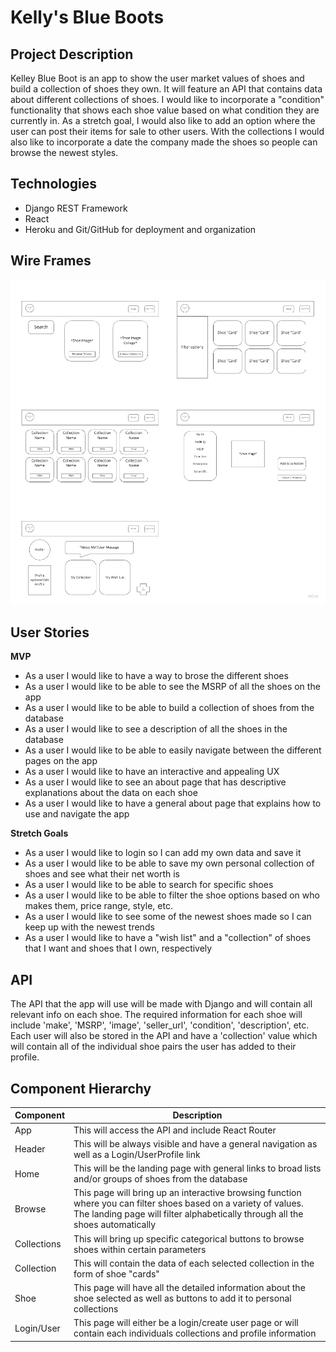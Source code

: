# Kelly's Blue Boots

## Project Description

Kelley Blue Boot is an app to show the user market values of shoes and build a collection of shoes they own. It will feature an API that contains data about different collections of shoes. I would like to incorporate a "condition" functionality that shows each shoe value based on what condition they are currently in. As a stretch goal, I would also like to add an option where the user can post their items for sale to other users. With the collections I would also like to incorporate a date the company made the shoes so people can browse the newest styles.

## Technologies

- Django REST Framework
- React
- Heroku and Git/GitHub for deployment and organization

## Wire Frames

![Web/Browser wire frame](images/Kelly_Blue_Boot1.jpg)

## User Stories

**MVP**
- As a user I would like to have a way to brose the different shoes
- As a user I would like to be able to see the MSRP of all the shoes on the app
- As a user I would like to be able to build a collection of shoes from the database
- As a user I would like to see a description of all the shoes in the database
- As a user I would like to be able to easily navigate between the different pages on the app
- As a user I would like to have an interactive and appealing UX
- As a user I would like to see an about page that has descriptive explanations about the data on each shoe
- As a user I would like to have a general about page that explains how to use and navigate the app

**Stretch Goals**

- As a user I would like to login so I can add my own data and save it
- As a user I would like to be able to save my own personal collection of shoes and see what their net worth is
- As a user I would like to be able to search for specific shoes
- As a user I would like to be able to filter the shoe options based on who makes them, price range, style, etc.
- As a user I would like to see some of the newest shoes made so I can keep up with the newest trends
- As a user I would like to have a "wish list" and a "collection" of shoes that I want and shoes that I own, respectively

## API

The API that the app will use will be made with Django and will contain all relevant info on each shoe. The required information for each shoe will include 'make', 'MSRP', 'image', 'seller_url', 'condition', 'description', etc. Each user will also be stored in the API and have a 'collection' value which will contain all of the individual shoe pairs the user has added to their profile.

## Component Hierarchy

Component | Description 
--------- | -----------
App | This will access the API and include React Router
Header | This will be always visible and have a general navigation as well as a Login/UserProfile link
Home | This will be the landing page with general links to broad lists and/or groups of shoes from the database
Browse | This page will bring up an interactive browsing function where you can filter shoes based on a variety of values. The landing page will filter alphabetically through all the shoes automatically
Collections | This will bring up specific categorical buttons to browse shoes within certain parameters
Collection | This will contain the data of each selected collection in the form of shoe "cards"
Shoe | This page will have all the detailed information about the shoe selected as well as buttons to add it to personal collections
Login/User | This page will either be a login/create user page or will contain each individuals collections and profile information